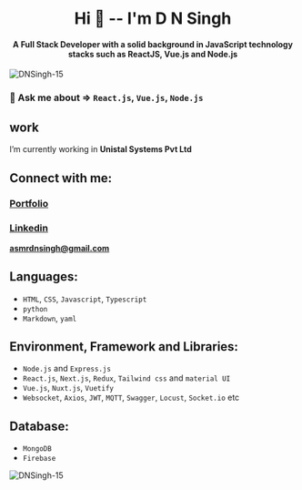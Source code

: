 <h1 align="center">Hi 👋 -- I'm D N Singh</h1>
<h4 align="center">A Full Stack Developer with a solid background in JavaScript technology stacks such as ReactJS, Vue.js and Node.js
</h4>
 
<p align="left"> <img src="https://komarev.com/ghpvc/?username=dnsingh123-tech&label=Profile%20views&color=0e75b6&style=flat" alt="DNSingh-15" /> </p>

<!-- <p align="left"> <a href="https://github.com/ryo-ma/github-profile-trophy"><img src="https://github-profile-trophy.vercel.app/?username=DNSingh-15" alt="dnsingh123-tech" /></a> </p>
 -->
### 💬 Ask me about => `React.js`, `Vue.js`, `Node.js`

## work
I’m currently working in **Unistal Systems Pvt Ltd**


## Connect with me:

<h3> <a href="https://dnsingh.netlify.app/">Portfolio</a> </h3> 

<h3> <a href="https://www.linkedin.com/in/d-n-singh-49b85b1b2/">Linkedin</a> </h3>  
 
**asmrdnsingh@gmail.com**


## Languages:

* `HTML`, `CSS`, `Javascript`, `Typescript`
* `python`
* `Markdown`, `yaml`

## Environment, Framework and Libraries:
 
* `Node.js` and `Express.js`
* `React.js`, `Next.js`, `Redux`, `Tailwind css` and `material UI`
* `Vue.js`, `Nuxt.js`, `Vuetify` 
* `Websocket`, `Axios`, `JWT`, `MQTT`, `Swagger`, `Locust`, `Socket.io` etc  

## Database:
* `MongoDB`
* `Firebase`


<p><img align="center" src="https://github-readme-stats.vercel.app/api/top-langs?username=DNSingh-15&show_icons=true&locale=en&layout=compact" alt="DNSingh-15" /></p>
